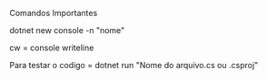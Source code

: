 Comandos Importantes

dotnet new console -n "nome"

cw = console writeline

Para testar o codigo = dotnet run "Nome do arquivo.cs ou .csproj"
